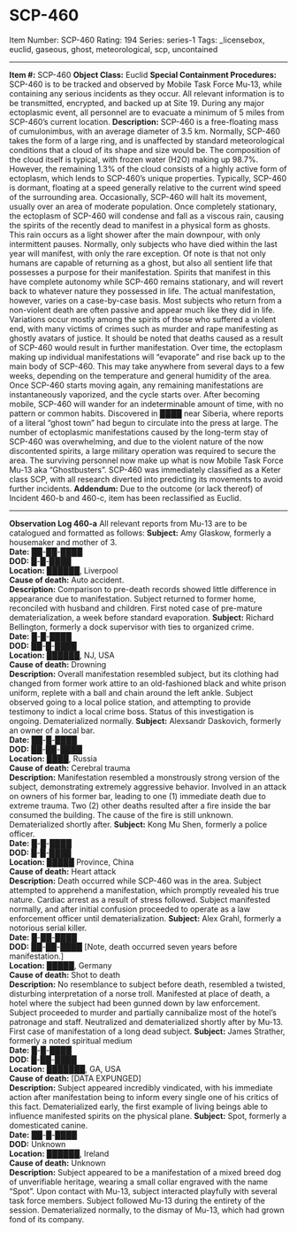 # SCP-460
Item Number: SCP-460
Rating: 194
Series: series-1
Tags: _licensebox, euclid, gaseous, ghost, meteorological, scp, uncontained

---

**Item #:** SCP-460
**Object Class:** Euclid
**Special Containment Procedures:** SCP-460 is to be tracked and observed by Mobile Task Force Mu-13, while containing any serious incidents as they occur. All relevant information is to be transmitted, encrypted, and backed up at Site 19. During any major ectoplasmic event, all personnel are to evacuate a minimum of 5 miles from SCP-460’s current location.
**Description:** SCP-460 is a free-floating mass of cumulonimbus, with an average diameter of 3.5 km. Normally, SCP-460 takes the form of a large ring, and is unaffected by standard meteorological conditions that a cloud of its shape and size would be. The composition of the cloud itself is typical, with frozen water (H2O) making up 98.7%. However, the remaining 1.3% of the cloud consists of a highly active form of ectoplasm, which lends to SCP-460’s unique properties.
Typically, SCP-460 is dormant, floating at a speed generally relative to the current wind speed of the surrounding area. Occasionally, SCP-460 will halt its movement, usually over an area of moderate population. Once completely stationary, the ectoplasm of SCP-460 will condense and fall as a viscous rain, causing the spirits of the recently dead to manifest in a physical form as ghosts. This rain occurs as a light shower after the main downpour, with only intermittent pauses. Normally, only subjects who have died within the last year will manifest, with only the rare exception. Of note is that not only humans are capable of returning as a ghost, but also all sentient life that possesses a purpose for their manifestation.
Spirits that manifest in this have complete autonomy while SCP-460 remains stationary, and will revert back to whatever nature they possessed in life. The actual manifestation, however, varies on a case-by-case basis. Most subjects who return from a non-violent death are often passive and appear much like they did in life. Variations occur mostly among the spirits of those who suffered a violent end, with many victims of crimes such as murder and rape manifesting as ghostly avatars of justice. It should be noted that deaths caused as a result of SCP-460 would result in further manifestation.
Over time, the ectoplasm making up individual manifestations will “evaporate” and rise back up to the main body of SCP-460. This may take anywhere from several days to a few weeks, depending on the temperature and general humidity of the area. Once SCP-460 starts moving again, any remaining manifestations are instantaneously vaporized, and the cycle starts over. After becoming mobile, SCP-460 will wander for an indeterminable amount of time, with no pattern or common habits.
Discovered in ████ near Siberia, where reports of a literal “ghost town” had begun to circulate into the press at large. The number of ectoplasmic manifestations caused by the long-term stay of SCP-460 was overwhelming, and due to the violent nature of the now discontented spirits, a large military operation was required to secure the area. The surviving personnel now make up what is now Mobile Task Force Mu-13 aka “Ghostbusters”. SCP-460 was immediately classified as a Keter class SCP, with all research diverted into predicting its movements to avoid further incidents.
**Addendum:** Due to the outcome (or lack thereof) of Incident 460-b and 460-c, item has been reclassified as Euclid.
* * *
**Observation Log 460-a**
All relevant reports from Mu-13 are to be catalogued and formatted as follows:
**Subject:** Amy Glaskow, formerly a housemaker and mother of 3.  
**Date:** ██-██-████  
**DOD:** █-█-████  
**Location:** ██████, Liverpool  
**Cause of death:** Auto accident.  
**Description:** Comparison to pre-death records showed little difference in appearance due to manifestation. Subject returned to former home, reconciled with husband and children. First noted case of pre-mature dematerialization, a week before standard evaporation.
**Subject:** Richard Bellington, formerly a dock supervisor with ties to organized crime.  
**Date:** █-█-████  
**DOD:** ██-█-████  
**Location:** ██████, NJ, USA  
**Cause of death:** Drowning  
**Description:** Overall manifestation resembled subject, but its clothing had changed from former work attire to an old-fashioned black and white prison uniform, replete with a ball and chain around the left ankle. Subject observed going to a local police station, and attempting to provide testimony to indict a local crime boss. Status of this investigation is ongoing. Dematerialized normally.
**Subject:** Alexsandr Daskovich, formerly an owner of a local bar.  
**Date:** ██-█-████  
**DOD:** ██-██-████  
**Location:** ████, Russia  
**Cause of death:** Cerebral trauma  
**Description:** Manifestation resembled a monstrously strong version of the subject, demonstrating extremely aggressive behavior. Involved in an attack on owners of his former bar, leading to one (1) immediate death due to extreme trauma. Two (2) other deaths resulted after a fire inside the bar consumed the building. The cause of the fire is still unknown. Dematerialized shortly after.
**Subject:** Kong Mu Shen, formerly a police officer.  
**Date:** █-█-████  
**DOD:** █-█-████  
**Location:** █████ Province, China  
**Cause of death:** Heart attack  
**Description:** Death occurred while SCP-460 was in the area. Subject attempted to apprehend a manifestation, which promptly revealed his true nature. Cardiac arrest as a result of stress followed. Subject manifested normally, and after initial confusion proceeded to operate as a law enforcement officer until dematerialization.
**Subject:** Alex Grahl, formerly a notorious serial killer.  
**Date:** █-██-████  
**DOD:** ██-██-████ [Note, death occurred seven years before manifestation.]  
**Location:** █████, Germany  
**Cause of death:** Shot to death  
**Description:** No resemblance to subject before death, resembled a twisted, disturbing interpretation of a norse troll. Manifested at place of death, a hotel where the subject had been gunned down by law enforcement. Subject proceeded to murder and partially cannibalize most of the hotel’s patronage and staff. Neutralized and dematerialized shortly after by Mu-13. First case of manifestation of a long dead subject.
**Subject:** James Strather, formerly a noted spiritual medium  
**Date:** █-█-████  
**DOD:** █-██-████  
**Location:** ███████, GA, USA  
**Cause of death:** [DATA EXPUNGED]  
**Description:** Subject appeared incredibly vindicated, with his immediate action after manifestation being to inform every single one of his critics of this fact. Dematerialized early, the first example of living beings able to influence manifested spirits on the physical plane.
**Subject:** Spot, formerly a domesticated canine.  
**Date:** ██-█-████  
**DOD:** Unknown  
**Location:** ██████, Ireland  
**Cause of death:** Unknown  
**Description:** Subject appeared to be a manifestation of a mixed breed dog of unverifiable heritage, wearing a small collar engraved with the name “Spot”. Upon contact with Mu-13, subject interacted playfully with several task force members. Subject followed Mu-13 during the entirety of the session. Dematerialized normally, to the dismay of Mu-13, which had grown fond of its company.